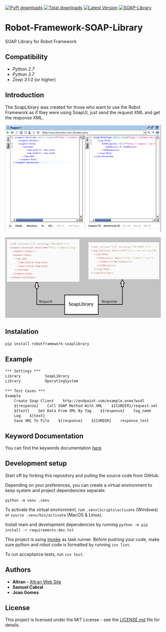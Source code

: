 [![PyPi downloads](https://img.shields.io/pypi/dm/robotframework-soaplibrary.svg)](https://pypi.org/project/robotframework-soaplibrary)
[![Total downloads](https://static.pepy.tech/personalized-badge/robotframework-soaplibrary?period=total&units=international_system&left_color=lightgrey&right_color=yellow&left_text=Total)](https://pypi.org/project/robotframework-soaplibrary)
[![Latest Version](https://img.shields.io/pypi/v/robotframework-soaplibrary.svg)](https://pypi.org/project/robotframework-soaplibrary)
[![SOAP-Library](https://github.com/Altran-PT-GDC/Robot-Framework-SOAP-Library/actions/workflows/python-app.yml/badge.svg?branch=master)](https://github.com/Altran-PT-GDC/Robot-Framework-SOAP-Library/actions/workflows/python-app.yml)


# Robot-Framework-SOAP-Library
SOAP Library for Robot Framework

## Compatibility
- _Python 2.7_
- _Python 3.7_
- _Zeep 3.1.0_ (or higher)

## Introduction
The SoapLibrary was created for those who want to use the Robot Framework as if they were using SoapUI, just send the request XML and get the response XML.

![alt text](https://github.com/Altran-PT-GDC/Robot-Framework-SOAP-Library/blob/master/Doc/img_SoapUI.png)

![alt text](https://github.com/Altran-PT-GDC/Robot-Framework-SOAP-Library/blob/master/Doc/img2_SoapLibrary.png)

## Instalation
`pip install robotframework-soaplibrary`

## Example

    *** Settings ***
    Library           SoapLibrary
    Library           OperatingSystem

    *** Test Cases ***
    Example
        Create Soap Client    http://endpoint.com/example.asmx?wsdl
        ${response}    Call SOAP Method With XML    ${CURDIR}/request.xml
        ${text}    Get Data From XML By Tag    ${response}    tag_name
        Log    ${text}
        Save XML To File    ${response}    ${CURDIR}    response_test
        
## Keyword Documentation

You can find the keywords documentation [here](https://raw.githack.com/Altran-PT-GDC/Robot-Framework-SOAP-Library/master/Doc/SoapLibrary.html)

## Development setup

Start off by forking this repository and pulling the source code from GitHub.

Depending on your preferences, you can create a virtual environment to
keep system and project dependencies separate.

`python -m venv .venv`

To activate the virtual environment,
run `.venv\Scripts\activate` (Windows) or `source .venv/bin/activate` (MacOS & Linux).

Install main and development dependencies by running `python -m pip install -r requirements-dev.txt`

This project is using [invoke](https://www.pyinvoke.org/) as task runner. Before pushing your code, make sure python and robot code is formatted by running `inv lint`.

To run acceptance tests, run `inv test`.

## Authors
   - **Altran -** [Altran Web Site](https://www.altran.com/us/en/)
   - **Samuel Cabral**
   - **Joao Gomes**
   
## License
This project is licensed under the MIT License - see the [LICENSE.md](https://github.com/Altran-PT-GDC/Robot-Framework-SOAP-Library/blob/master/LICENSE.md) file for details.   
